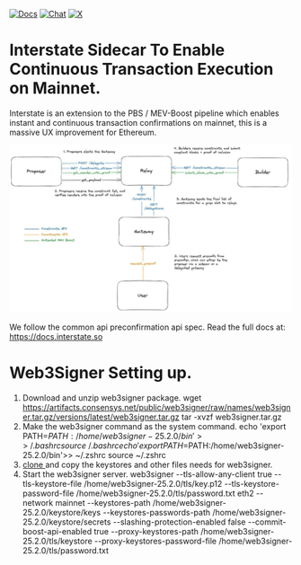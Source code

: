 [![Docs](https://img.shields.io/badge/docs-latest-blue.svg)](docs.interstate.so)
[![Chat](https://img.shields.io/endpoint?color=neon&logo=telegram&label=chat&url=https%3A%2F%2Ftg.sumanjay.workers.dev%2F%2BPcs9bykxK3BiMzk5)]([https://t.me/+Pcs9bykxK3BiMzk5](https://t.me/+-i4dP7U2BggxMzAx))
[![X](https://img.shields.io/twitter/follow/interstatefdn)](https://x.com/interstatefdn)

# Interstate Sidecar To Enable Continuous Transaction Execution on Mainnet.
Interstate is an extension to the PBS / MEV-Boost pipeline which enables instant and continuous transaction confirmations on mainnet, this is a massive UX improvement for Ethereum. 

![Full Design](static/flow.jpg)

We follow the common api preconfirmation api spec. Read the full docs at: https://docs.interstate.so

# Web3Signer Setting up.
1. Download and unzip web3signer package.
wget https://artifacts.consensys.net/public/web3signer/raw/names/web3signer.tar.gz/versions/latest/web3signer.tar.gz
tar -xvzf web3signer.tar.gz
2. Make the web3signer command as the system command.
echo 'export PATH=$PATH:/home/web3signer-25.2.0/bin'>> ~/.bashrc 
source ~/.bashrc
echo 'export PATH=$PATH:/home/web3signer-25.2.0/bin'>> ~/.zshrc 
source ~/.zshrc
3. [clone ](https://github.com/voldev94321/copying-validator-keystores) and copy the keystores and other files needs for web3signer.
4. Start the web3signer server.
web3signer --tls-allow-any-client true --tls-keystore-file /home/web3signer-25.2.0/tls/key.p12 --tls-keystore-password-file /home/web3signer-25.2.0/tls/password.txt eth2 --network mainnet --keystores-path /home/web3signer-25.2.0/keystore/keys  --keystores-passwords-path /home/web3signer-25.2.0/keystore/secrets --slashing-protection-enabled false --commit-boost-api-enabled true --proxy-keystores-path /home/web3signer-25.2.0/tls/keystore --proxy-keystores-password-file /home/web3signer-25.2.0/tls/password.txt